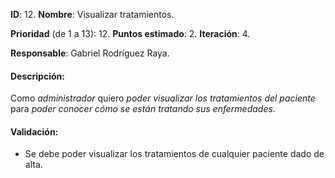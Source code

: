 **ID**: 12.
**Nombre**: Visualizar tratamientos.

**Prioridad** (de 1 a 13): 12.
**Puntos estimado**: 2.
**Iteración**: 4.

**Responsable**: Gabriel Rodríguez Raya.

#### Descripción:

Como _administrador_ quiero _poder visualizar los tratamientos del paciente_ para _poder conocer cómo se están tratando sus enfermedades_.

#### Validación:

*   Se debe poder visualizar los tratamientos de cualquier paciente dado de alta.